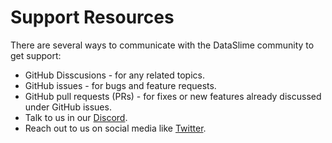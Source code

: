 # Support Resources

There are several ways to communicate with the DataSlime community to get support:

- GitHub Disscusions - for any related topics.
- GitHub issues - for bugs and feature requests.
- GitHub pull requests (PRs) - for fixes or new features already discussed under GitHub issues.
- Talk to us in our [Discord](https://discord.gg/uvcanfnz5B).
- Reach out to us on social media like [Twitter](https://twitter.com/DataSlime).
